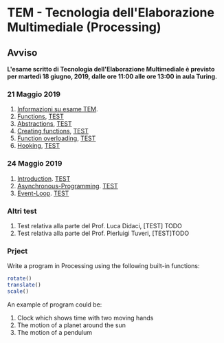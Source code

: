 # TEM - Tecnologia dell'Elaborazione Multimediale (Processing)

## Avviso
__L'esame scritto di Tecnologia dell'Elaborazione Multimediale è previsto per martedì 18 giugno, 2019, dalle ore 11:00 alle ore 13:00 in aula Turing.__
<!--
__Si consiglia di partecipare muniti di portatile.__-->

### 21 Maggio 2019

1. [Informazioni su esame TEM](http://svel.to/18t4).
2. [Functions](http://svel.to/18t5), [TEST](http://svel.to/18op)
3. [Abstractions](http://svel.to/18tp), [TEST](http://svel.to/18tz)
4. [Creating functions](http://svel.to/18tr), [TEST](http://svel.to/18u0) 
5. [Function overloading](http://svel.to/18ts), [TEST](http://svel.to/18wj) 
6. [Hooking](http://svel.to/18tt), [TEST](http://svel.to/18wl) 

### 24 Maggio 2019
1. [Introduction](http://svel.to/18tu). [TEST](http://svel.to/18wm) 
2. [Asynchronous-Programming](http://svel.to/18tv). [TEST](http://svel.to/18ws)
3. [Event-Loop](http://svel.to/18ty). [TEST](http://svel.to/191t)

### Altri test

1. Test relativa alla parte del Prof. Luca Didaci, [TEST] TODO
2. Test relativa alla parte del Prof. Pierluigi Tuveri, [TEST]TODO

### Prject

Write a program in Processing using the following built-in functions:

```javascript
rotate()
translate()
scale()
```

An example of program could be:
1. Clock which shows time with two moving hands
2. The motion of a planet around the sun
3. The motion of a pendulum
